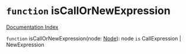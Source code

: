# `function` isCallOrNewExpression

[Documentation Index](../README.md)

`function` isCallOrNewExpression(node: [Node](../interface.Node/README.md)): node `is` CallExpression | NewExpression